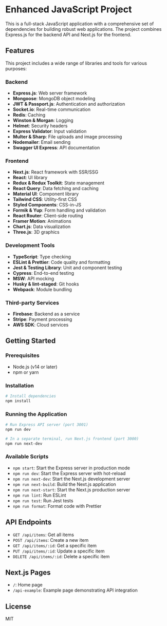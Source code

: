 # Enhanced JavaScript Project

This is a full-stack JavaScript application with a comprehensive set of dependencies for building robust web applications. The project combines Express.js for the backend API and Next.js for the frontend.

## Features

This project includes a wide range of libraries and tools for various purposes:

### Backend
- **Express.js**: Web server framework
- **Mongoose**: MongoDB object modeling
- **JWT & Passport.js**: Authentication and authorization
- **Socket.io**: Real-time communication
- **Redis**: Caching
- **Winston & Morgan**: Logging
- **Helmet**: Security headers
- **Express Validator**: Input validation
- **Multer & Sharp**: File uploads and image processing
- **Nodemailer**: Email sending
- **Swagger UI Express**: API documentation

### Frontend
- **Next.js**: React framework with SSR/SSG
- **React**: UI library
- **Redux & Redux Toolkit**: State management
- **React Query**: Data fetching and caching
- **Material UI**: Component library
- **Tailwind CSS**: Utility-first CSS
- **Styled Components**: CSS-in-JS
- **Formik & Yup**: Form handling and validation
- **React Router**: Client-side routing
- **Framer Motion**: Animations
- **Chart.js**: Data visualization
- **Three.js**: 3D graphics

### Development Tools
- **TypeScript**: Type checking
- **ESLint & Prettier**: Code quality and formatting
- **Jest & Testing Library**: Unit and component testing
- **Cypress**: End-to-end testing
- **MSW**: API mocking
- **Husky & lint-staged**: Git hooks
- **Webpack**: Module bundling

### Third-party Services
- **Firebase**: Backend as a service
- **Stripe**: Payment processing
- **AWS SDK**: Cloud services

## Getting Started

### Prerequisites
- Node.js (v14 or later)
- npm or yarn

### Installation

```bash
# Install dependencies
npm install
```

### Running the Application

```bash
# Run Express API server (port 3001)
npm run dev

# In a separate terminal, run Next.js frontend (port 3000)
npm run next-dev
```

### Available Scripts

- `npm start`: Start the Express server in production mode
- `npm run dev`: Start the Express server with hot-reload
- `npm run next-dev`: Start the Next.js development server
- `npm run next-build`: Build the Next.js application
- `npm run next-start`: Start the Next.js production server
- `npm run lint`: Run ESLint
- `npm run test`: Run Jest tests
- `npm run format`: Format code with Prettier

## API Endpoints

- `GET /api/items`: Get all items
- `POST /api/items`: Create a new item
- `GET /api/items/:id`: Get a specific item
- `PUT /api/items/:id`: Update a specific item
- `DELETE /api/items/:id`: Delete a specific item

## Next.js Pages

- `/`: Home page
- `/api-example`: Example page demonstrating API integration

## License

MIT